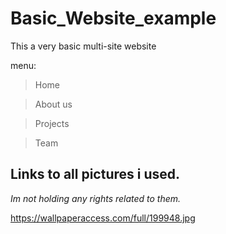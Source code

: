 # Basic_Website_example
This a very basic multi-site website

menu:

> Home 

> About us

> Projects

> Team

## Links to all pictures i used.
*Im not holding any rights related to them.*

https://wallpaperaccess.com/full/199948.jpg
